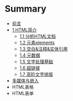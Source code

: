 # Summary

* [前言](README.md)
* [1 HTML简介](1-htmljian-jie.md)
  * [1.1 分析HTML文档](chapter1/fen-xi-html-wen-dang.md)
  * [1.2 元素elements](chapter1/yuan-su-elements.md)
  * [1.3 空白&注释&实体引用](chapter1/htmlde-kong-bai.md)
  * [1.4 元数据](chapter1/yuan-shu-ju.md)
  * [1.5 文字处理基础](chapter1/15-wen-zi-chu-li-ji-chu.md)
  * [1.6 超链接](chapter1/16-chao-lian-jie.md)
  * [1.7 高阶文字排版](chapter1/17-gao-jie-wen-zi-pai-ban.md)
* [多媒体与嵌入](duo-mei-ti-yu-qian-ru.md)
* HTML表格
* HTML表单

